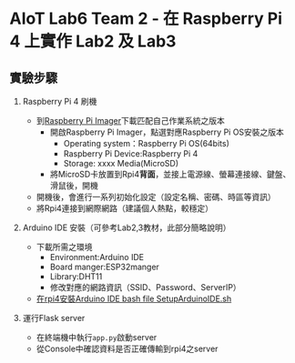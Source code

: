 # AIoT Lab6 Team 2 - 在 Raspberry Pi 4 上實作 Lab2 及 Lab3

## 實驗步驟

1. Raspberry Pi 4 刷機
    - 到[Raspberry Pi Imager](https://www.raspberrypi.com/software/)下載匹配自己作業系統之版本
        - 開啟Raspberry Pi Imager，點選對應Raspberry Pi OS安裝之版本
            - Operating system：Raspberry Pi OS(64bits)
            - Raspberry Pi Device:Raspberry Pi 4
            - Storage: xxxx Media(MicroSD)
        - 將MicroSD卡放置到Rpi4**背面**，並接上電源線、螢幕連接線、鍵盤、滑鼠後，開機
    - 開機後，會進行一系列初始化設定（設定名稱、密碼、時區等資訊）
    - 將Rpi4連接到網際網路（建議個人熱點，較穩定）

2. Arduino IDE 安裝（可參考Lab2,3教材，此部分簡略說明）
    - 下載所需之環境
        - Environment:Arduino IDE
        - Board manger:ESP32manger
        - Library:DHT11
        - 修改對應的網路資訊（SSID、Password、ServerIP）
    - [在rpi4安裝Arduino IDE bash file SetupArduinoIDE.sh](./SetupArduinoIDE.sh)

3. 運行Flask server
    - 在終端機中執行`app.py`啟動server
    - 從Console中確認資料是否正確傳輸到rpi4之server

